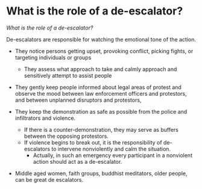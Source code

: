 # What is the role of a de-escalator?

_What is the role of a de-escalator?_

De-escalators are responsible for watching the emotional tone of the action.

* They notice persons getting upset, provoking conflict, picking fights, or targeting individuals or groups
  * They assess what approach to take and calmly approach and sensitively attempt to assist people
* They gently keep people informed about legal areas of protest and observe the mood between law enforcement officers and protestors, and between unplanned disruptors and protestors,
* They keep the demonstration as safe as possible from the police and infiltrators and violence.
  * If there is a counter-demonstration, they may serve as buffers between the opposing protestors. 
  * If violence begins to break out, it is the responsibility of de-escalators to intervene nonviolently and calm the situation.
    *  Actually, in such an emergency every participant in a nonviolent action should act as a de-escalator.



* Middle aged women, faith groups, buddhist meditators, older people, can be great  de escalators.

  





